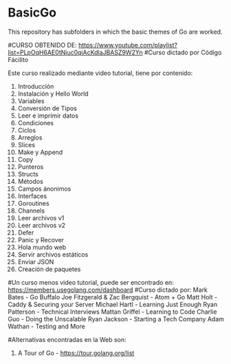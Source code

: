 # BasicGo
This repository has subfolders in which the basic themes of Go are worked.

#CURSO OBTENIDO DE: https://www.youtube.com/playlist?list=PLpOqH6AE0tNiuc0qiAcKdlaJBASZ9W2Yn
#Curso dictado por Código Fácilito

Este curso realizado mediante video tutorial, tiene por contenido:

1. Introducción 
2. Instalación y Hello World
3. Variables
4. Conversión de Tipos
5. Leer e imprimir datos
6. Condiciones
7. Ciclos
8. Arreglos
9. Slices
10. Make y Append
11. Copy
12. Punteros
13. Structs
14. Métodos
15. Campos ánonimos
16. Interfaces
17. Goroutines
18. Channels
19. Leer archivos v1
20. Leer archivos v2
21. Defer
22. Panic y Recover
23. Hola mundo web
24. Servir archivos estáticos
25. Enviar JSON
26. Creación de paquetes

#Un curso menos video tutorial, puede ser encontrado en: https://members.usegolang.com/dashboard
#Curso dictado por: 
Mark Bates - Go Buffalo
Joe Fitzgerald & Zac Bergquist - Atom + Go
Matt Holt - Caddy & Securing your Server
Michael Hartl - Learning Just Enough
Ryan Patterson - Technical Interviews
Mattan Griffel - Learning to Code
Charlie Guo - Doing the Unscalable
Ryan Jackson - Starting a Tech Company
Adam Wathan - Testing and More

#Alternativas encontradas en la Web son:
1. A Tour of Go - https://tour.golang.org/list 
